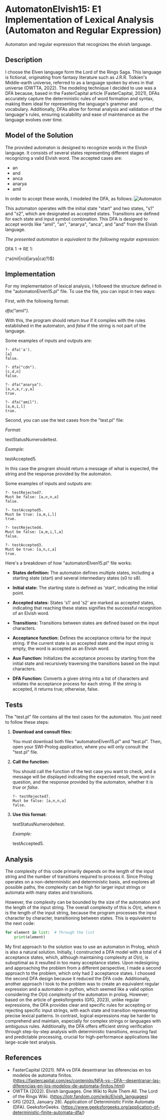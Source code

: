 # **AutomatonElvish15: E1 Implementation of Lexical Analysis (Automaton and Regular Expression)**
Automaton and regular expression that recognizes the elvish language.

## Description

I choose the Elven language form the Lord of the Rings Saga. This language is fictional, originating from fantasy literature such as J.R.R. Tolkien's Middle-earth universe, referred to as a language spoken by elves in that universe (OWTTA, 2022). The modeling technique I decided to use was a DFA because, based in the FasterCapital article (FasterCapital, 2021), DFAs accurately capture the deterministic rules of word formation and syntax, making them ideal for representing the language's grammar and vocabulary. Additionally, DFAs allow for formal analysis and validation of the language's rules, ensuring scalability and ease of maintenance as the language evolves over time.

## Model of the Solution

The provided automaton is designed to recognize words in the Elvish language. It consists of several states representing different stages of recognizing a valid Elvish word. The accepted cases are:

- an
- and
- anca
- anarya
- amil

In order to accept these words, I modeled the DFA, as follows:
![Automaton](automatonImage.jpg)

This automaton operates with the initial state "start" and two states, "s1" and "s2", which are designated as accepted states. Transitions are defined for each state and input symbol combination. This DFA is designed to accept words like "amil", "an", "anarya", "anca", and "and" from the Elvish language. 

*The presented automaton is equivalent to the following regular expression:*

DFA 1 -> RE 1: 

{^a(mil|n(d|arya|ca)?)$}

## Implementation
For my implementation of lexical analysis, I followed the structure defined in the "automatonElven15.pl" file. To use the file, you can input in two ways:

First, with the following format:

*dfa("amil").*

With this, the program should return *true* if it complies with the rules established in the automaton, and *false* if the string is not part of the language.

Some examples of inputs and outputs are: 
```
?- dfa('a').
[a]
false.

?- dfa("cdn").
[c,d,n]
false.

?- dfa("anarya").
[a,n,a,r,y,a]
true.

?- dfa("amil").
[a,m,i,l]
true.
```

Second, you can use the test cases from the "test.pl" file:

*Format:*

testStatusNumerodeltest.

*Example:*

testAccepted5.

In this case the program should return a message of what is expected, the string and the response provided by the automaton.

Some examples of inputs and outputs are: 
```
?- testRejected7.
Must be false: [a,n,n,a]
false.

?- testAccepted5.
Must be true: [a,m,i,l]
true.

?- testRejected4.
Must be false: [a,m,i,l,a]
false.

?- testAccepted3.
Must be true: [a,n,c,a]
true.
```

Here's a breakdown of how "automatonElven15.pl" file works:

- **States definition:** The automaton defines multiple states, including a starting state (start) and several intermediary states (s0 to s8).

- **Initial state:** The starting state is defined as 'start', indicating the initial point.

- **Accepted states:** States 's1' and 's2' are marked as accepted states, indicating that reaching these states signifies the successful recognition of an Elvish word.

- **Transitions:** Transitions between states are defined based on the input characters.

- **Acceptance function:** Defines the acceptance criteria for the input string. If the current state is an accepted state and the input string is empty, the word is accepted as an Elvish word.

- **Aux Function:** Initializes the acceptance process by starting from the initial state and recursively traversing the transitions based on the input characters.

- **DFA Function:** Converts a given string into a list of characters and initiates the acceptance process for each string. If the string is accepted, it returns true; otherwise, false.

## Tests
The "test.pl" file contains all the test cases for the automaton. You just need to follow these steps:
1. **Download and consult files:**

   You must download both files "automatonElven15.pl" and "test.pl". Then, open your SWI-Prolog application, where you will only consult the "test.pl" file.
   
2. **Call the function:**
  
   You should call the function of the test case you want to check, and a message will be displayed indicating the expected result, the word in question, and the response provided by the automaton, whether it is *true* or *false*.
   ```
   ?- testRejected7.
   Must be false: [a,n,n,a]
   false.
   ```
   
3. **Use this format:**

   testStatusNumerodeltest.
   
   *Example:*
   
   testAccepted5.

## Analysis
The complexity of this code primarily depends on the length of the input string and the number of transitions required to process it. Since Prolog operates on a non-deterministic and deterministic basis, and explores all possible paths, the complexity can be high for larger input strings or automata with many states and transitions. 

However, the complexity can be bounded by the size of the automaton and the length of the input string. The overall complexity of this is $O(n)$, where n is the length of the input string, because the program processes the input character by character, transitioning between states. This is equivalent to the next code:

```python
for element in list:  # Through the list
    print(element)
```

My first approach to the solution was to use an automaton in Prolog, which is also a natural solution. Initially, I constructed a DFA model with a total of 4 acceptance states, which, although maintaining complexity at $O(n)$, is suboptimal as it resulted in too many acceptance states. Upon redesigning and approaching the problem from a different perspective, I made a second approach to the problem, which only had 2 acceptance states. I choosed the second DFA design because it reduced the DFA code. Additionally, another approach I took to the problem was to create an equivalent regular expression and a automaton in python, which seemed like a valid option considering the $O(n)$ complexity of the automaton in prolog. However; based on the article of geeksforgeeks (GfG, 2023), unlike regular expressions, the DFA provides clear and specific rules for accepting or rejecting specific input strings, with each state and transition representing precise lexical patterns. In contrast, logical expressions may be harder to comprehend and maintain, especially for complex strings or languages with ambiguous rules. Additionally, the DFA offers efficient string verification through step-by-step analysis with deterministic transitions, ensuring fast and predictable processing, crucial for high-performance applications like large-scale text analysis.

## References
- FasterCapital (2021). NFA vs DFA desentranar las diferencias en los modelos de automata finitos. (https://fastercapital.com/es/contenido/NFA-vs--DFA--desentranar-las-diferencias-en-los-modelos-de-automata-finitos.html)
- OWTTA (2022). Elvish languages. One Wiki to Rule Them All. The Lord of the Rings Wiki.  (https://lotr.fandom.com/wiki/Elvish_languages)
- GfG (2023, January 28). Application of Deterministic Finite Automata (DFA). GeeksforGeeks. (https://www.geeksforgeeks.org/application-of-deterministic-finite-automata-dfa/)
